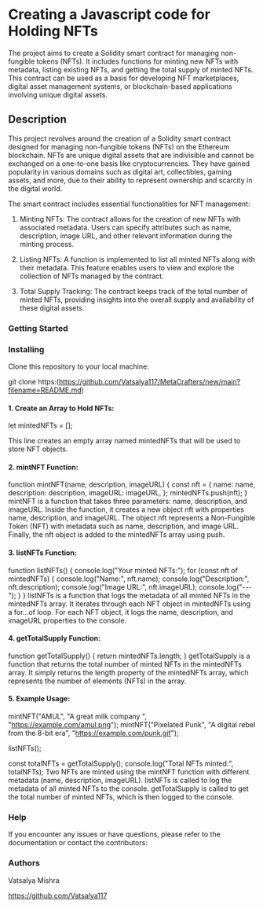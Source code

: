 # Creating a Javascript code for Holding NFTs

The project aims to create a Solidity smart contract for managing non-fungible tokens (NFTs). It includes functions for minting new NFTs with metadata, listing existing NFTs, and getting the total supply of minted NFTs. This contract can be used as a basis for developing NFT marketplaces, digital asset management systems, or blockchain-based applications involving unique digital assets.

## Description
This project revolves around the creation of a Solidity smart contract designed for managing non-fungible tokens (NFTs) on the Ethereum blockchain. NFTs are unique digital assets that are indivisible and cannot be exchanged on a one-to-one basis like cryptocurrencies. They have gained popularity in various domains such as digital art, collectibles, gaming assets, and more, due to their ability to represent ownership and scarcity in the digital world.

The smart contract includes essential functionalities for NFT management:

1. Minting NFTs: The contract allows for the creation of new NFTs with associated metadata. Users can specify attributes such as name, description, image URL, and other relevant information during the minting process.

2. Listing NFTs: A function is implemented to list all minted NFTs along with their metadata. This feature enables users to view and explore the collection of NFTs managed by the contract.

3. Total Supply Tracking: The contract keeps track of the total number of minted NFTs, providing insights into the overall supply and availability of these digital assets.


### Getting Started

### Installing

Clone this repository to your local machine:

git clone https:(https://github.com/Vatsalya117/MetaCrafters/new/main?filename=README.md)

#### 1. Create an Array to Hold NFTs:
   
let mintedNFTs = [];

This line creates an empty array named mintedNFTs that will be used to store NFT objects.

#### 2. mintNFT Function:

function mintNFT(name, description, imageURL) {
  const nft = {
    name: name,
    description: description,
    imageURL: imageURL,
  };
  mintedNFTs.push(nft);
}
mintNFT is a function that takes three parameters: name, description, and imageURL.
Inside the function, it creates a new object nft with properties name, description, and imageURL.
The object nft represents a Non-Fungible Token (NFT) with metadata such as name, description, and image URL.
Finally, the nft object is added to the mintedNFTs array using push.

#### 3. listNFTs Function:

function listNFTs() {
  console.log("Your minted NFTs:");
  for (const nft of mintedNFTs) {
    console.log("Name:", nft.name);
    console.log("Description:", nft.description);
    console.log("Image URL:", nft.imageURL);
    console.log("---");
  }
}
listNFTs is a function that logs the metadata of all minted NFTs in the mintedNFTs array.
It iterates through each NFT object in mintedNFTs using a for...of loop.
For each NFT object, it logs the name, description, and imageURL properties to the console.

#### 4. getTotalSupply Function:

function getTotalSupply() {
  return mintedNFTs.length;
}
getTotalSupply is a function that returns the total number of minted NFTs in the mintedNFTs array.
It simply returns the length property of the mintedNFTs array, which represents the number of elements (NFTs) in the array.

#### 5. Example Usage:

mintNFT("AMUL", "A great milk company ", "https://example.com/amul.png");
mintNFT("Pixelated Punk", "A digital rebel from the 8-bit era", "https://example.com/punk.gif");

listNFTs();

const totalNFTs = getTotalSupply();
console.log("Total NFTs minted:", totalNFTs);
Two NFTs are minted using the mintNFT function with different metadata (name, description, imageURL).
listNFTs is called to log the metadata of all minted NFTs to the console.
getTotalSupply is called to get the total number of minted NFTs, which is then logged to the console.

### Help
If you encounter any issues or have questions, please refer to the documentation or contact the contributors:

### Authors

Vatsalya Mishra

https://github.com/Vatsalya117

